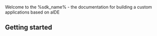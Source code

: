 [//]: # (title: %sdk_name%)

Welcome to the %sdk_name% - the documentation for building a custom applications
based on aIDE

## Getting started

